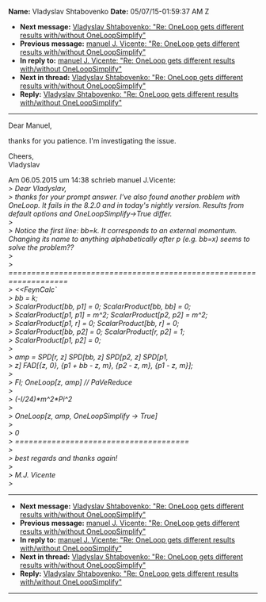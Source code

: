 **Name:** Vladyslav Shtabovenko
**Date:** 05/07/15-01:59:37 AM Z

  - **Next message:** [Vladyslav Shtabovenko: "Re: OneLoop gets
    different results with/without OneLoopSimplify"](0892.html)
  - **Previous message:** [manuel J. Vicente: "Re: OneLoop gets
    different results with/without OneLoopSimplify"](0890.html)
  - **In reply to:** [manuel J. Vicente: "Re: OneLoop gets different
    results with/without OneLoopSimplify"](0890.html)
  - **Next in thread:** [Vladyslav Shtabovenko: "Re: OneLoop gets
    different results with/without OneLoopSimplify"](0892.html)
  - **Reply:** [Vladyslav Shtabovenko: "Re: OneLoop gets different
    results with/without OneLoopSimplify"](0892.html)

-----

Dear Manuel,  

thanks for you patience. I'm investigating the issue.  

Cheers,  
Vladyslav  

Am 06.05.2015 um 14:38 schrieb manuel J.Vicente:  
*\> Dear Vladyslav,*  
*\> thanks for your prompt answer. I've also found another problem with
OneLoop. It fails in the 8.2.0 and in today's nightly version. Results
from default options and OneLoopSimplify-\>True differ.*  
*\>*  
*\> Notice the first line: bb=k. It corresponds to an external momentum.
Changing its name to anything alphabetically after p (e.g. bb=x) seems
to solve the problem??*  
*\>*  
*\>
===================================================================*  
*\> <<FeynCalc\`*  
*\> bb = k;*  
*\> ScalarProduct[bb, p1] = 0; ScalarProduct[bb, bb] =
0;*  
*\> ScalarProduct[p1, p1] = m^2; ScalarProduct[p2, p2] =
m^2;*  
*\> ScalarProduct[p1, r] = 0; ScalarProduct[bb, r] =
0;*  
*\> ScalarProduct[bb, p2] = 0; ScalarProduct[r, p2] =
1;*  
*\> ScalarProduct[p1, p2] = 0;*  
*\>*  
*\> amp = SPD[r, z] SPD[bb, z] SPD[p2, z]
SPD[p1,*  
*\> z] FAD[{z, 0}, {p1 + bb - z, m}, {p2 - z, m}, {p1 - z,
m}];*  
*\>*  
*\> FI; OneLoop[z, amp] // PaVeReduce*  
*\>*  
*\> (-I/24)\*m^2\*Pi^2*  
*\>*  
*\> OneLoop[z, amp, OneLoopSimplify -\> True]*  
*\>*  
*\> 0*  
*\> ======================================*  
*\>*  
*\> best regards and thanks again\!*  
*\>*  
*\> M.J. Vicente*  
*\>*  

-----

  - **Next message:** [Vladyslav Shtabovenko: "Re: OneLoop gets
    different results with/without OneLoopSimplify"](0892.html)
  - **Previous message:** [manuel J. Vicente: "Re: OneLoop gets
    different results with/without OneLoopSimplify"](0890.html)
  - **In reply to:** [manuel J. Vicente: "Re: OneLoop gets different
    results with/without OneLoopSimplify"](0890.html)
  - **Next in thread:** [Vladyslav Shtabovenko: "Re: OneLoop gets
    different results with/without OneLoopSimplify"](0892.html)
  - **Reply:** [Vladyslav Shtabovenko: "Re: OneLoop gets different
    results with/without OneLoopSimplify"](0892.html)

-----


